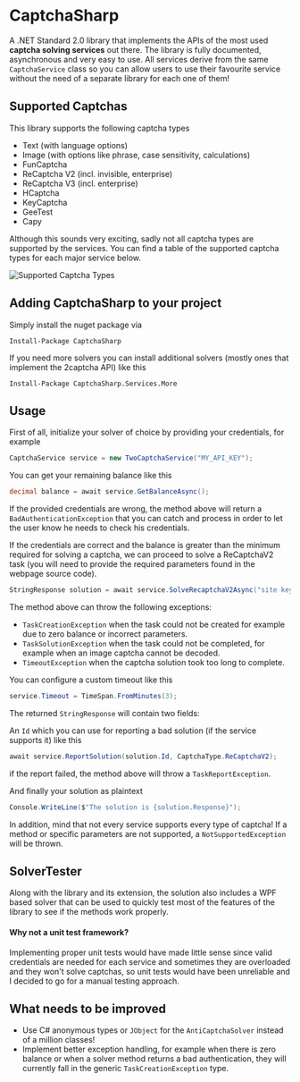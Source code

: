# CaptchaSharp
A .NET Standard 2.0 library that implements the APIs of the most used **captcha solving services** out there.
The library is fully documented, asynchronous and very easy to use. All services derive from the same `CaptchaService` class so you can allow users to use their favourite service without the need of a separate library for each one of them!

## Supported Captchas
This library supports the following captcha types
- Text (with language options)
- Image (with options like phrase, case sensitivity, calculations)
- FunCaptcha
- ReCaptcha V2 (incl. invisible, enterprise)
- ReCaptcha V3 (incl. enterprise)
- HCaptcha
- KeyCaptcha
- GeeTest
- Capy

Although this sounds very exciting, sadly not all captcha types are supported by the services. You can find a table of the supported captcha types for each major service below.

![Supported Captcha Types](https://i.imgur.com/HfFfNDX.png)

## Adding CaptchaSharp to your project
Simply install the nuget package via

`Install-Package CaptchaSharp`

If you need more solvers you can install additional solvers (mostly ones that implement the 2captcha API) like this

`Install-Package CaptchaSharp.Services.More`

## Usage
First of all, initialize your solver of choice by providing your credentials, for example
```csharp
CaptchaService service = new TwoCaptchaService("MY_API_KEY");
```

You can get your remaining balance like this
```csharp
decimal balance = await service.GetBalanceAsync();
```

If the provided credentials are wrong, the method above will return a `BadAuthenticationException` that you can catch and process in order to let the user know he needs to check his credentials.

If the credentials are correct and the balance is greater than the minimum required for solving a captcha, we can proceed to solve a ReCaptchaV2 task (you will need to provide the required parameters found in the webpage source code).

```csharp
StringResponse solution = await service.SolveRecaptchaV2Async("site key", "site url");
```

The method above can throw the following exceptions:
- `TaskCreationException` when the task could not be created for example due to zero balance or incorrect parameters.
- `TaskSolutionException` when the task could not be completed, for example when an image captcha cannot be decoded.
- `TimeoutException` when the captcha solution took too long to complete.

You can configure a custom timeout like this

```csharp
service.Timeout = TimeSpan.FromMinutes(3);
```

The returned `StringResponse` will contain two fields:

An `Id` which you can use for reporting a bad solution (if the service supports it) like this
```csharp
await service.ReportSolution(solution.Id, CaptchaType.ReCaptchaV2);
```
if the report failed, the method above will throw a `TaskReportException`.

And finally your solution as plaintext
```csharp
Console.WriteLine($"The solution is {solution.Response}");
```

In addition, mind that not every service supports every type of captcha! If a method or specific parameters are not supported, a `NotSupportedException` will be thrown.

## SolverTester
Along with the library and its extension, the solution also includes a WPF based solver that can be used to quickly test most of the features of the library to see if the methods work properly.

#### Why not a unit test framework?
Implementing proper unit tests would have made little sense since valid credentials are needed for each service and sometimes they are overloaded and they won't solve captchas, so unit tests would have been unreliable and I decided to go for a manual testing approach.

## What needs to be improved
- Use C# anonymous types or `JObject` for the `AntiCaptchaSolver` instead of a million classes!
- Implement better exception handling, for example when there is zero balance or when a solver method returns a bad authentication, they will currently fall in the generic `TaskCreationException` type.
